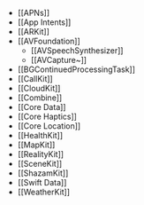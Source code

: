 
- [[APNs]]
- [[App Intents]]
- [[ARKit]]
- [[AVFoundation]]
	- [[AVSpeechSynthesizer]]
	- [[AVCapture~]]
- [[BGContinuedProcessingTask]]
- [[CallKit]]
- [[CloudKit]]
- [[Combine]]
- [[Core Data]]
- [[Core Haptics]]
- [[Core Location]]
- [[HealthKit]]
- [[MapKit]]
- [[RealityKit]]
- [[SceneKit]]
- [[ShazamKit]]
- [[Swift Data]]
- [[WeatherKit]]